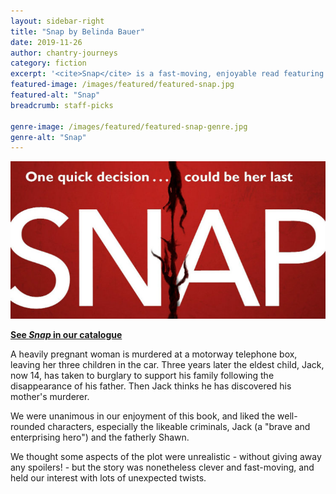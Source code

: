 ```yaml
---
layout: sidebar-right
title: "Snap by Belinda Bauer"
date: 2019-11-26
author: chantry-journeys
category: fiction
excerpt: '<cite>Snap</cite> is a fast-moving, enjoyable read featuring likeable characters and lots of twists.'
featured-image: /images/featured/featured-snap.jpg
featured-alt: "Snap"
breadcrumb: staff-picks

genre-image: /images/featured/featured-snap-genre.jpg
genre-alt: "Snap"
---
```


![Snap](/images/featured/featured-snap.jpg)

**[See <cite>Snap</cite> in our catalogue](https://suffolk.spydus.co.uk/cgi-bin/spydus.exe/ENQ/OPAC/BIBENQ?BRN=2409900)**

A heavily pregnant woman is murdered at a motorway telephone box, leaving her three children in the car. Three years later the eldest child, Jack, now 14, has taken to burglary to support his family following the disappearance of his father. Then Jack thinks he has discovered his mother's murderer.

We were unanimous in our enjoyment of this book, and liked the well-rounded characters, especially the likeable criminals, Jack (a "brave and enterprising hero") and the fatherly Shawn.

We thought some aspects of the plot were unrealistic - without giving away any spoilers! - but the story was nonetheless clever and fast-moving, and held our interest with lots of unexpected twists.
